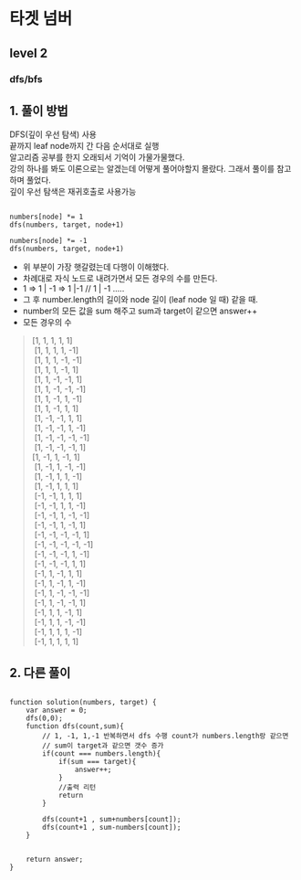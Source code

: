 # 타겟 넘버
## level 2
### dfs/bfs

## 1. 풀이 방법
 DFS(깊이 우선 탐색) 사용   
 끝까지 leaf node까지 간 다음 순서대로 실행   
 알고리즘 공부를 한지 오래되서 기억이 가물가물했다.   
 강의 하나를 봐도 이론으로는 알겠는데 어떻게 풀어야할지 몰랐다. 그래서 풀이를 참고하며 풀었다.   
 깊이 우선 탐색은 재귀호출로 사용가능

<pre><code>
numbers[node] *= 1
dfs(numbers, target, node+1)

numbers[node] *= -1
dfs(numbers, target, node+1)
</code></pre>

- 위 부분이 가장 햇갈렸는데 다행이 이해했다.
- 차례대로 자식 노드로 내려가면서 모든 경우의 수를 만든다.
- 1 => 1 | -1 => 1 |-1 // 1 | -1 ..... 
- 그 후 number.length의 길이와 node 길이 (leaf node 일 때) 같을 때.
- number의 모든 값을 sum 해주고 sum과 target이 같으면 answer++
- 모든 경우의 수 
> [1, 1, 1, 1, 1]   
 [1, 1, 1, 1, -1]   
 [1, 1, 1, -1, -1]   
 [1, 1, 1, -1, 1]   
 [1, 1, -1, -1, 1]   
 [1, 1, -1, -1, -1]   
 [1, 1, -1, 1, -1]   
 [1, 1, -1, 1, 1]   
 [1, -1, -1, 1, 1]   
 [1, -1, -1, 1, -1]   
 [1, -1, -1, -1, -1]   
 [1, -1, -1, -1, 1]   
 [1, -1, 1, -1, 1]   
 [1, -1, 1, -1, -1]   
 [1, -1, 1, 1, -1]   
 [1, -1, 1, 1, 1]   
 [-1, -1, 1, 1, 1]   
 [-1, -1, 1, 1, -1]   
 [-1, -1, 1, -1, -1]   
 [-1, -1, 1, -1, 1]   
 [-1, -1, -1, -1, 1]   
 [-1, -1, -1, -1, -1]   
 [-1, -1, -1, 1, -1]   
 [-1, -1, -1, 1, 1]   
 [-1, 1, -1, 1, 1]   
 [-1, 1, -1, 1, -1]   
 [-1, 1, -1, -1, -1]   
 [-1, 1, -1, -1, 1]   
 [-1, 1, 1, -1, 1]   
 [-1, 1, 1, -1, -1]   
 [-1, 1, 1, 1, -1]   
> [-1, 1, 1, 1, 1]   

## 2. 다른 풀이

<pre><code>
function solution(numbers, target) {
    var answer = 0;
    dfs(0,0);
    function dfs(count,sum){
        // 1, -1, 1,-1 반복하면서 dfs 수행 count가 numbers.length랑 같으면
        // sum이 target과 같으면 갯수 증가
        if(count === numbers.length){
            if(sum === target){
                answer++;
            }
            //출력 리턴
            return
        }

        dfs(count+1 , sum+numbers[count]);
        dfs(count+1 , sum-numbers[count]);
    }


    return answer;
}
</code></pre>
